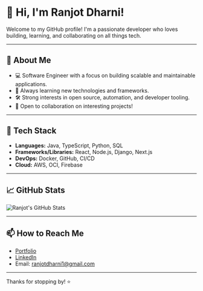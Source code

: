 # 👋 Hi, I'm Ranjot Dharni!

Welcome to my GitHub profile! I'm a passionate developer who loves building, learning, and collaborating on all things tech.

---

## 🚀 About Me

- 💻 Software Engineer with a focus on building scalable and maintainable applications.
- 🌱 Always learning new technologies and frameworks.
- 🛠️ Strong interests in open source, automation, and developer tooling.
- 🤝 Open to collaboration on interesting projects!

---

## 🧰 Tech Stack

- **Languages:** Java, TypeScript, Python, SQL
- **Frameworks/Libraries:** React, Node.js, Django, Next.js
- **DevOps:** Docker, GitHub, CI/CD
- **Cloud:** AWS, OCI, Firebase

---

## 📈 GitHub Stats

![Ranjot's GitHub Stats](https://github-readme-stats.vercel.app/api?username=ranjotdharni&show_icons=true&theme=github_dark)

---

## 📫 How to Reach Me

- [Portfolio](https://ranjotdharni.netlify.app/)
- [LinkedIn](https://www.linkedin.com/in/ranjot-dharni-717580269/)
- Email: ranjotdharni1@gmail.com

---

Thanks for stopping by! ⭐️
